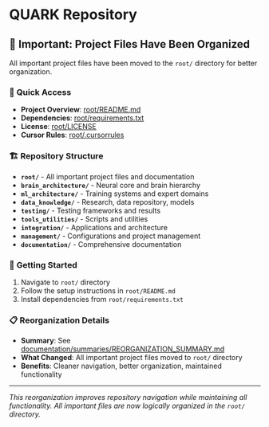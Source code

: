 # QUARK Repository

## 📁 **Important: Project Files Have Been Organized**

All important project files have been moved to the `root/` directory for better organization.

### 🎯 **Quick Access**
- **Project Overview**: [root/README.md](root/README.md)
- **Dependencies**: [root/requirements.txt](root/requirements.txt)
- **License**: [root/LICENSE](root/LICENSE)
- **Cursor Rules**: [root/.cursorrules](root/.cursorrules)

### 🏗️ **Repository Structure**
- **`root/`** - All important project files and documentation
- **`brain_architecture/`** - Neural core and brain hierarchy
- **`ml_architecture/`** - Training systems and expert domains
- **`data_knowledge/`** - Research, data repository, models
- **`testing/`** - Testing frameworks and results
- **`tools_utilities/`** - Scripts and utilities
- **`integration/`** - Applications and architecture
- **`management/`** - Configurations and project management
- **`documentation/`** - Comprehensive documentation

### 🚀 **Getting Started**
1. Navigate to `root/` directory
2. Follow the setup instructions in `root/README.md`
3. Install dependencies from `root/requirements.txt`

### 📋 **Reorganization Details**
- **Summary**: See [documentation/summaries/REORGANIZATION_SUMMARY.md](documentation/summaries/REORGANIZATION_SUMMARY.md)
- **What Changed**: All important project files moved to `root/` directory
- **Benefits**: Cleaner navigation, better organization, maintained functionality

---

*This reorganization improves repository navigation while maintaining all functionality. All important files are now logically organized in the `root/` directory.*
